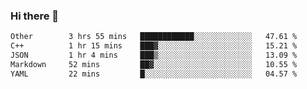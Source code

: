 ### Hi there 👋

<!--
**WShiBin/WShiBin** is a ✨ _special_ ✨ repository because its `README.md` (this file) appears on your GitHub profile.

Here are some ideas to get you started:

- 🔭 I’m currently working on ...
- 🌱 I’m currently learning ...
- 👯 I’m looking to collaborate on ...
- 🤔 I’m looking for help with ...
- 💬 Ask me about ...
- 📫 How to reach me: ...
- 😄 Pronouns: ...
- ⚡ Fun fact: ...
-->

<!--START_SECTION:waka-->

```txt
Other        3 hrs 55 mins   ████████████░░░░░░░░░░░░░   47.61 %
C++          1 hr 15 mins    ███▓░░░░░░░░░░░░░░░░░░░░░   15.21 %
JSON         1 hr 4 mins     ███▒░░░░░░░░░░░░░░░░░░░░░   13.09 %
Markdown     52 mins         ██▓░░░░░░░░░░░░░░░░░░░░░░   10.55 %
YAML         22 mins         █░░░░░░░░░░░░░░░░░░░░░░░░   04.57 %
```

<!--END_SECTION:waka-->
